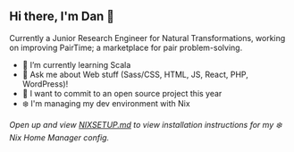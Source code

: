 ## Hi there, I'm Dan 👋

Currently a Junior Research Engineer for Natural Transformations, working on improving PairTime; a marketplace for pair problem-solving.

- 🌱 I’m currently learning Scala
- 💬 Ask me about Web stuff (Sass/CSS, HTML, JS, React, PHP, WordPress)!
- 💪 I want to commit to an open source project this year
- ❄️ I'm managing my dev environment with Nix

_Open up and view [NIXSETUP.md](https://github.com/dan-frank/dan-frank/blob/master/NIXSETUP.md) to view installation instructions for my ❄️ Nix Home Manager config._
